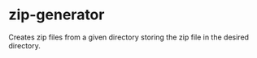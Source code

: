 # zip-generator
Creates zip files from a given directory storing the zip file in the desired directory.
